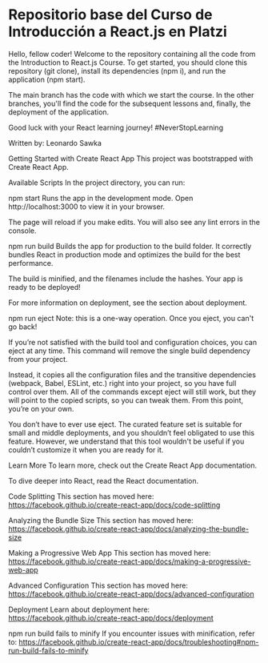 # Repositorio base del Curso de Introducción a React.js en Platzi

Hello, fellow coder!
Welcome to the repository containing all the code from the Introduction to React.js Course. To get started, you should clone this repository (git clone), install its dependencies (npm i), and run the application (npm start).

The main branch has the code with which we start the course. In the other branches, you'll find the code for the subsequent lessons and, finally, the deployment of the application.

Good luck with your React learning journey! #NeverStopLearning

Written by: Leonardo Sawka

Getting Started with Create React App
This project was bootstrapped with Create React App.

Available Scripts
In the project directory, you can run:

npm start
Runs the app in the development mode.
Open http://localhost:3000 to view it in your browser.

The page will reload if you make edits.
You will also see any lint errors in the console.

npm run build
Builds the app for production to the build folder.
It correctly bundles React in production mode and optimizes the build for the best performance.

The build is minified, and the filenames include the hashes.
Your app is ready to be deployed!

For more information on deployment, see the section about deployment.

npm run eject
Note: this is a one-way operation. Once you eject, you can't go back!

If you’re not satisfied with the build tool and configuration choices, you can eject at any time. This command will remove the single build dependency from your project.

Instead, it copies all the configuration files and the transitive dependencies (webpack, Babel, ESLint, etc.) right into your project, so you have full control over them. All of the commands except eject will still work, but they will point to the copied scripts, so you can tweak them. From this point, you’re on your own.

You don’t have to ever use eject. The curated feature set is suitable for small and middle deployments, and you shouldn’t feel obligated to use this feature. However, we understand that this tool wouldn't be useful if you couldn’t customize it when you are ready for it.

Learn More
To learn more, check out the Create React App documentation.

To dive deeper into React, read the React documentation.

Code Splitting
This section has moved here: https://facebook.github.io/create-react-app/docs/code-splitting

Analyzing the Bundle Size
This section has moved here: https://facebook.github.io/create-react-app/docs/analyzing-the-bundle-size

Making a Progressive Web App
This section has moved here: https://facebook.github.io/create-react-app/docs/making-a-progressive-web-app

Advanced Configuration
This section has moved here: https://facebook.github.io/create-react-app/docs/advanced-configuration

Deployment
Learn about deployment here: https://facebook.github.io/create-react-app/docs/deployment

npm run build fails to minify
If you encounter issues with minification, refer to: https://facebook.github.io/create-react-app/docs/troubleshooting#npm-run-build-fails-to-minify